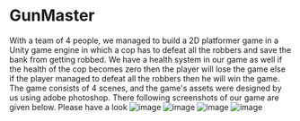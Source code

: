 # GunMaster
With a team of 4 people, we managed to build a 2D platformer game in a Unity game engine in which a cop has to defeat all the robbers and save the bank from getting robbed. We have a health system in our game as well if the health of the cop becomes zero then the player will lose the game else if the player managed to defeat all the robbers then he will win the game. The game consists of 4 scenes, and the game's assets were designed by us using adobe photoshop. There following screenshots of our game are given below. Please have a look
![image](https://user-images.githubusercontent.com/63750702/128972873-aaa64ea9-4242-4847-b28e-97caa05ef7dc.png)
![image](https://user-images.githubusercontent.com/63750702/128972948-1ca767e4-b149-4bc9-9485-3986e99771f5.png)
![image](https://user-images.githubusercontent.com/63750702/128973040-737cdb1b-d16e-4853-a17c-1bfef924f574.png)
![image](https://user-images.githubusercontent.com/63750702/128973083-c499c0a6-676e-450b-981a-14c9e2cf0f6a.png)
